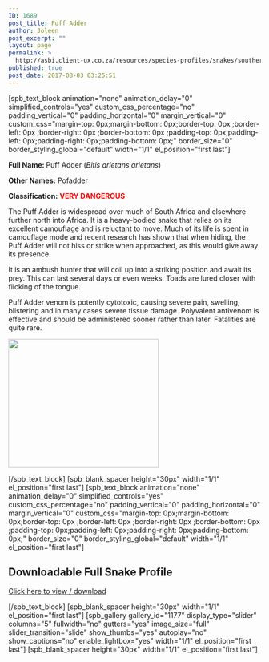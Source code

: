```yaml
---
ID: 1689
post_title: Puff Adder
author: Joleen
post_excerpt: ""
layout: page
permalink: >
  http://asbi.client-ux.co.za/resources/species-profiles/snakes/southern-africa/puff-adder/
published: true
post_date: 2017-08-03 03:25:51
---
```

[spb_text_block animation="none" animation_delay="0" simplified_controls="yes" custom_css_percentage="no" padding_vertical="0" padding_horizontal="0" margin_vertical="0" custom_css="margin-top: 0px;margin-bottom: 0px;border-top: 0px ;border-left: 0px ;border-right: 0px ;border-bottom: 0px ;padding-top: 0px;padding-left: 0px;padding-right: 0px;padding-bottom: 0px;" border_size="0" border_styling_global="default" width="1/1" el_position="first last"]

<strong>Full Name: </strong>Puff Adder (<em>Bitis arietans arietans</em>)

<strong>Other Names:</strong> Pofadder

<strong>Classification:</strong> <span style="color: #ff0000;"><strong>VERY DANGEROUS</strong></span>

The Puff Adder is widespread over much of South Africa and elsewhere further north into Africa. It is a heavy-bodied snake that relies on its excellent camouflage and is reluctant to move. Much of its life is spent in camouflage mode and recent research has shown that when hiding, the Puff Adder will not hiss or strike when approached, as this would give away its presence.

It is an ambush hunter that will coil up into a striking position and await its prey. This can last several days or even weeks. Toads are lured closer with flicking of the tongue.

Puff Adder venom is potently cytotoxic, causing severe pain, swelling, blistering and in many cases severe tissue damage. Polyvalent antivenom is effective and should be administered sooner rather than later. Fatalities are quite rare.

<a href="http://asbi.client-ux.co.za/wp-content/uploads/2016/06/Puff_Adder_DIST_web.jpg"><img class="alignnone wp-image-802 size-medium" src="http://asbi.client-ux.co.za/wp-content/uploads/2016/06/Puff_Adder_DIST_web-300x257.jpg" width="300" height="257" /></a>

[/spb_text_block] [spb_blank_spacer height="30px" width="1/1" el_position="first last"] [spb_text_block animation="none" animation_delay="0" simplified_controls="yes" custom_css_percentage="no" padding_vertical="0" padding_horizontal="0" margin_vertical="0" custom_css="margin-top: 0px;margin-bottom: 0px;border-top: 0px ;border-left: 0px ;border-right: 0px ;border-bottom: 0px ;padding-top: 0px;padding-left: 0px;padding-right: 0px;padding-bottom: 0px;" border_size="0" border_styling_global="default" width="1/1" el_position="first last"]
<h2>Downloadable Full Snake Profile</h2>
<a href="http://asbi.client-ux.co.za/wp-content/uploads/2016/06/20170522_ASI_SP_Puff_Adder_A4_DESKTOP.pdf" target="_blank">Click here to view / download</a>

[/spb_text_block] [spb_blank_spacer height="30px" width="1/1" el_position="first last"] [spb_gallery gallery_id="1177" display_type="slider" columns="5" fullwidth="no" gutters="yes" image_size="full" slider_transition="slide" show_thumbs="yes" autoplay="no" show_captions="no" enable_lightbox="yes" width="1/1" el_position="first last"] [spb_blank_spacer height="30px" width="1/1" el_position="first last"]